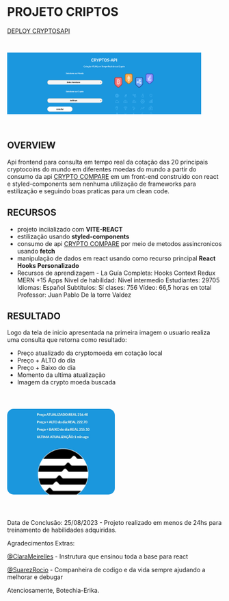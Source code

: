 # PROJETO CRIPTOS
 [DEPLOY CRYPTOSAPI](https://cryptosapi.surge.sh/)


<img src="./cryptosapi.png" alt="img cryptos api" width='90%' height="200px" style='object-fit: contain; '>

## OVERVIEW
Api frontend para consulta em tempo real da cotação das 20 principais cryptocoins do mundo em diferentes moedas do mundo a partir do consumo da api [CRYPTO COMPARE](https://www.cryptocompare.com/) em um front-end construido con react e styled-components sem nenhuma utilização de frameworks para estilização e seguindo boas praticas para um clean code.

## RECURSOS
- projeto inciializado com **VITE-REACT**
- estilização usando **styled-components**
- consumo de api  [CRYPTO COMPARE](https://www.cryptocompare.com/) por meio de metodos assincronicos usando **fetch**
- manipulação de dados em react usando como recurso principal  **React Hooks Personalizado**
- Recursos de aprendizagem - La Guía Completa: Hooks Context Redux MERN +15 Apps
    Nivel de habilidad: Nivel intermedio
    Estudiantes: 29705
    Idiomas: Español
    Subtítulos: Sí
    clases: 756
    Vídeo: 66,5 horas en total
    Professor: Juan Pablo De la torre Valdez


## RESULTADO
Logo da tela de inicio apresentada na primeira imagem o usuario realiza uma consulta que retorna como resultado:
- Preço atualizado da cryptomoeda em cotação local
- Preço + ALTO do dia
- Preço + Baixo do dia 
- Momento da ultima atualização 
- Imagem da crypto moeda buscada 


<img src="./cryptosapi2.png" alt="img cryptos api" width='50%' height="200px" style='object-fit: cover; margin: 40px auto; border-radius: 15px;'>


Data de Conclusão: 25/08/2023 - Projeto realizado em menos de 24hs para treinamento de habilidades adquiridas.

Agradecimentos Extras: 

[@ClaraMeirelles](https://github.com/ClaraMeirelles) - Instrutura que ensinou toda a base para react 

[@SuarezRocio](https://github.com/SuarezRocio) - Companheira de codigo e da vida sempre ajudando a melhorar e debugar 


Atenciosamente, Botechia-Erika.

